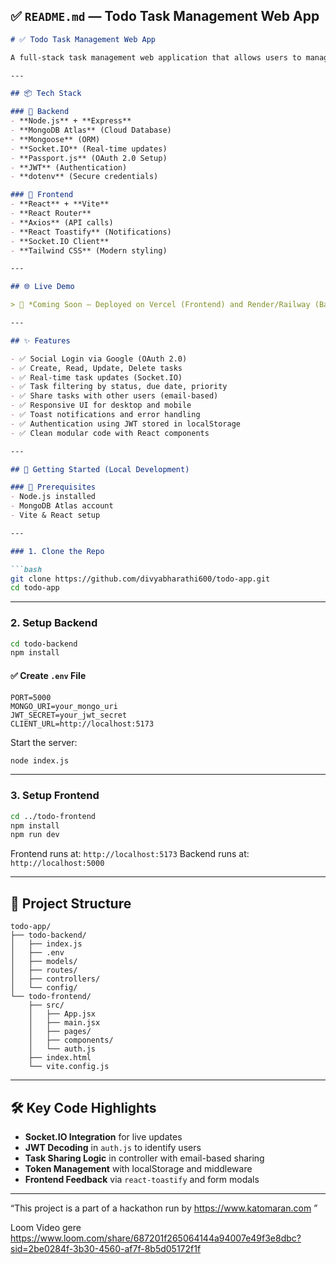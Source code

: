 

## ✅ `README.md` — Todo Task Management Web App

````markdown
# ✅ Todo Task Management Web App

A full-stack task management web application that allows users to manage, organize, and share their personal and collaborative tasks in real time. The app supports social login (OAuth), CRUD operations for tasks, sharing with other users, real-time updates using Socket.IO, and is built with a modern and scalable tech stack.

---

## 📦 Tech Stack

### 🔧 Backend
- **Node.js** + **Express**
- **MongoDB Atlas** (Cloud Database)
- **Mongoose** (ORM)
- **Socket.IO** (Real-time updates)
- **Passport.js** (OAuth 2.0 Setup)
- **JWT** (Authentication)
- **dotenv** (Secure credentials)

### 🎨 Frontend
- **React** + **Vite**
- **React Router**
- **Axios** (API calls)
- **React Toastify** (Notifications)
- **Socket.IO Client**
- **Tailwind CSS** (Modern styling)

---

## 🌐 Live Demo

> 🎯 *Coming Soon — Deployed on Vercel (Frontend) and Render/Railway (Backend)*

---

## ✨ Features

- ✅ Social Login via Google (OAuth 2.0)
- ✅ Create, Read, Update, Delete tasks
- ✅ Real-time task updates (Socket.IO)
- ✅ Task filtering by status, due date, priority
- ✅ Share tasks with other users (email-based)
- ✅ Responsive UI for desktop and mobile
- ✅ Toast notifications and error handling
- ✅ Authentication using JWT stored in localStorage
- ✅ Clean modular code with React components

---

## 🚀 Getting Started (Local Development)

### 🔧 Prerequisites
- Node.js installed
- MongoDB Atlas account
- Vite & React setup

---

### 1. Clone the Repo

```bash
git clone https://github.com/divyabharathi600/todo-app.git
cd todo-app
````

---

### 2. Setup Backend

```bash
cd todo-backend
npm install
```

#### ✅ Create `.env` File

```env
PORT=5000
MONGO_URI=your_mongo_uri
JWT_SECRET=your_jwt_secret
CLIENT_URL=http://localhost:5173
```

Start the server:

```bash
node index.js
```

---

### 3. Setup Frontend

```bash
cd ../todo-frontend
npm install
npm run dev
```

Frontend runs at: `http://localhost:5173`
Backend runs at: `http://localhost:5000`

---

## 📁 Project Structure

```
todo-app/
├── todo-backend/
│   ├── index.js
│   ├── .env
│   ├── models/
│   ├── routes/
│   ├── controllers/
│   └── config/
└── todo-frontend/
    ├── src/
    │   ├── App.jsx
    │   ├── main.jsx
    │   ├── pages/
    │   ├── components/
    │   └── auth.js
    ├── index.html
    └── vite.config.js
```

---

## 🛠️ Key Code Highlights

* **Socket.IO Integration** for live updates
* **JWT Decoding** in `auth.js` to identify users
* **Task Sharing Logic** in controller with email-based sharing
* **Token Management** with localStorage and middleware
* **Frontend Feedback** via `react-toastify` and form modals

---


“This project is a part of a hackathon run by
https://www.katomaran.com ”


Loom Video gere
https://www.loom.com/share/687201f265064144a94007e49f3e8dbc?sid=2be0284f-3b30-4560-af7f-8b5d05172f1f
